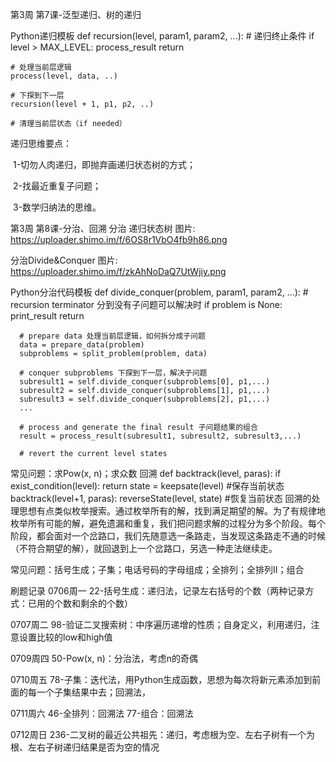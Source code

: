 第3周 第7课-泛型递归、树的递归

Python递归模板
def recursion(level, param1, param2, ...):
    # 递归终止条件
    if level > MAX_LEVEL:
        process_result
        return
    
    # 处理当前层逻辑
    process(level, data, ..)
    
    # 下探到下一层
    recursion(level + 1, p1, p2, ..)
    
    # 清理当前层状态（if needed）

递归思维要点：

​	1-切勿人肉递归，即抛弃画递归状态树的方式；

​	2-找最近重复子问题；

​	3-数学归纳法的思维。

第3周 第8课-分治、回溯
分治
递归状态树
图片: https://uploader.shimo.im/f/6OS8r1VbO4fb9h86.png

分治Divide&Conquer
图片: https://uploader.shimo.im/f/zkAhNoDaQ7UtWjiy.png

Python分治代码模板
  def divide_conquer(problem, param1, param2, ...):
      # recursion terminator 分到没有子问题可以解决时
      if problem is None:
          print_result
          return
      
      # prepare data 处理当前层逻辑，如何拆分成子问题
      data = prepare_data(problem)
      subproblems = split_problem(problem, data)
      
      # conquer subproblems 下探到下一层，解决子问题
      subresult1 = self.divide_conquer(subproblems[0], p1,...)
      subresult2 = self.divide_conquer(subproblems[1], p1,...)
      subresult3 = self.divide_conquer(subproblems[2], p1,...)
      ...
      
      # process and generate the final result 子问题结果的组合
      result = process_result(subresult1, subresult2, subresult3,...)
      
      # revert the current level states
常见问题：求Pow(x, n)；求众数
回溯
def backtrack(level, paras):
    if exist_condition(level):
        return
    state = keepsate(level)  #保存当前状态
    backtrack(level+1, paras):
    reverseState(level, state) #恢复当前状态
回溯的处理思想有点类似枚举搜索。通过枚举所有的解，找到满足期望的解。为了有规律地枚举所有可能的解，避免遗漏和重复，我们把问题求解的过程分为多个阶段。每个阶段，都会面对一个岔路口，我们先随意选一条路走，当发现这条路走不通的时候（不符合期望的解），就回退到上一个岔路口，另选一种走法继续走。

常见问题：括号生成；子集；电话号码的字母组成；全排列；全排列II；组合

刷题记录
0706周一
22-括号生成：递归法，记录左右括号的个数（两种记录方式：已用的个数和剩余的个数）

0707周二
98-验证二叉搜索树：中序遍历递增的性质；自身定义，利用递归，注意设置比较的low和high值

0709周四
50-Pow(x, n)：分治法，考虑n的奇偶

0710周五
78-子集：迭代法，用Python生成函数，思想为每次将新元素添加到前面的每一个子集结果中去；回溯法，

0711周六
46-全排列：回溯法
77-组合：回溯法

0712周日
236-二叉树的最近公共祖先：递归，考虑根为空、左右子树有一个为根、左右子树递归结果是否为空的情况
